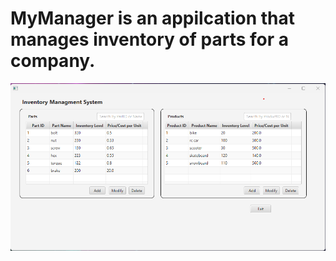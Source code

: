 # MyManager is an appilcation that manages inventory of parts for a company.

![main screen image](./images/IMS-Main.png)
